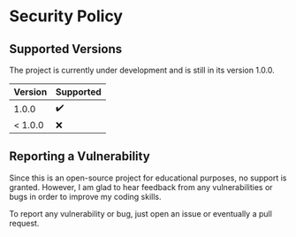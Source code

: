 # Security Policy

## Supported Versions
The project is currently under development and is still in its version 1.0.0.

| Version | Supported          |
| ------- | ------------------ |
| 1.0.0   | ✔️                |
| < 1.0.0 | ❌                |

## Reporting a Vulnerability
Since this is an open-source project for educational purposes, no support is granted. However, I am glad to hear feedback from any vulnerabilities or bugs in order to improve my coding skills.

To report any vulnerability or bug, just open an issue or eventually a pull request.
